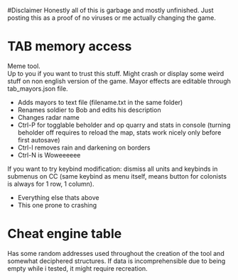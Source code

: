 #Disclaimer
Honestly all of this is garbage and mostly unfinished. Just posting this as a proof of no viruses or me actually changing the game.

# TAB memory access
Meme tool.   
Up to you if you want to trust this stuff. Might crash or display some weird stuff on non english version of the game. Mayor effects are editable through tab_mayors.json file.

+ Adds mayors to text file (filename.txt in the same folder)
+ Renames soldier to Bob and edits his description
+ Changes radar name
+ Ctrl-P for togglable beholder and op quarry and stats in console (turning beholder off requires to reload the map, stats work nicely only before first autosave)
+ Ctrl-I removes rain and darkening on borders
+ Ctrl-N is Woweeeeee

If you want to try keybind modification: dismiss all units and keybinds in submenus on CC (same keybind as menu itself, means button for colonists is always for 1 row, 1 column).
+ Everything else thats above
+ This one prone to crashing

# Cheat engine table
Has some random addresses used throughout the creation of the tool and somewhat deciphered structures. If data is incomprehensible due to being empty while i tested, it might require recreation.
